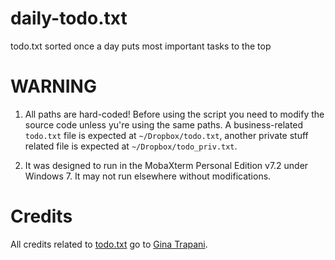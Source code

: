 daily-todo.txt
==============

todo.txt sorted once a day puts most important tasks to the top

WARNING
=======

1) All paths are hard-coded! Before using the script you need to modify the source code unless yu're using the same paths. A business-related `todo.txt` file is expected at `~/Dropbox/todo.txt`, another private stuff related file is expected at `~/Dropbox/todo_priv.txt`.

2) It was designed to run in the MobaXterm Personal Edition v7.2 under Windows 7. It may not run elsewhere without modifications.


Credits
=======

All credits related to [todo.txt](todotxt.com) go to [Gina Trapani](ginatrapani.org).
